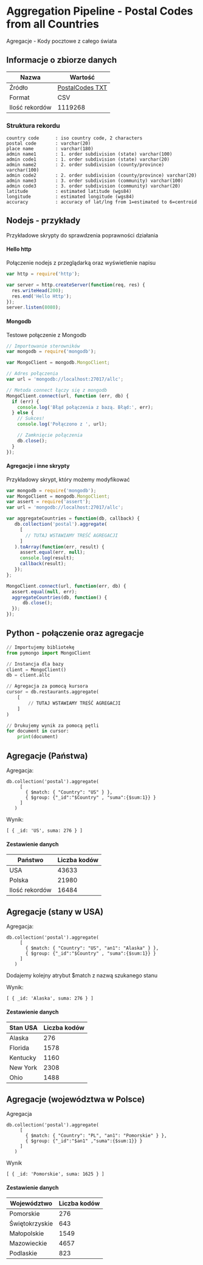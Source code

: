 # Aggregation Pipeline - Postal Codes from all Countries
Agregacje - Kody pocztowe z całego świata

## Informacje o zbiorze danych

| Nazwa         | Wartość       |
| ------------- | ------------- |
| Źródło        | [PostalCodes TXT](http://www.geonames.org/postal-codes/) |
| Format      | CSV      |
| Ilość rekordów | 1119268      |

### Struktura rekordu

```
country code      : iso country code, 2 characters
postal code       : varchar(20)
place name        : varchar(180)
admin name1       : 1. order subdivision (state) varchar(100)
admin code1       : 1. order subdivision (state) varchar(20)
admin name2       : 2. order subdivision (county/province) varchar(100)
admin code2       : 2. order subdivision (county/province) varchar(20)
admin name3       : 3. order subdivision (community) varchar(100)
admin code3       : 3. order subdivision (community) varchar(20)
latitude          : estimated latitude (wgs84)
longitude         : estimated longitude (wgs84)
accuracy          : accuracy of lat/lng from 1=estimated to 6=centroid
```


## Nodejs - przykłady
Przykładowe skrypty do sprawdzenia poprawności działania


#### Hello http
Połączenie nodejs z przeglądarką oraz wyświetlenie napisu
```javascript
var http = require('http');

var server = http.createServer(function(req, res) {
  res.writeHead(200);
  res.end('Hello Http');
});
server.listen(8080);
```

#### Mongodb
Testowe połączenie z Mongodb
```javascript
// Importowanie sterowników
var mongodb = require('mongodb');

var MongoClient = mongodb.MongoClient;

// Adres połączenia
var url = 'mongodb://localhost:27017/allc';

// Metoda connect łączy się z mongodb
MongoClient.connect(url, function (err, db) {
  if (err) {
    console.log('Błąd połączenia z bazą. Błąd:', err);
  } else {
    // Sukces!
    console.log('Połączono z ', url);

    // Zamknięcie połączenia
    db.close();
  }
});
```

#### Agregacje i inne skrypty
Przykładowy skrypt, który możemy modyfikować
```javascript
var mongodb = require('mongodb');
var MongoClient = mongodb.MongoClient;
var assert = require('assert');
var url = 'mongodb://localhost:27017/allc';

var aggregateCountries = function(db, callback) {
   db.collection('postal').aggregate(
     [
       // TUTAJ WSTAWIAMY TREŚĆ AGREGACJI
     ]
   ).toArray(function(err, result) {
     assert.equal(err, null);
     console.log(result);
     callback(result);
   });
};

MongoClient.connect(url, function(err, db) {
  assert.equal(null, err);
  aggregateCountries(db, function() {
      db.close();
  });
});
```

## Python - połączenie oraz agregacje

```python
// Importujemy bibliotekę
from pymongo import MongoClient

// Instancja dla bazy
client = MongoClient()
db = client.allc

// Agregacja za pomocą kursora
cursor = db.restaurants.aggregate(
    [
        // TUTAJ WSTAWIAMY TREŚĆ AGREGACJI
    ]
)

// Drukujemy wynik za pomocą pętli
for document in cursor:
    print(document)
```

## Agregacje (Państwa)

Agregacja:
```
db.collection('postal').aggregate(
     [
       { $match: { "Country": "US" } },
       { $group: {"_id":"$Country" , "suma":{$sum:1}} }
     ]
   )
```

Wynik:
```
[ { _id: 'US', suma: 276 } ]
```

#### Zestawienie danych

| Państwo         | Liczba kodów       |
| ------------- | ------------- |
| USA        | 43633 |
| Polska      | 21980      |
| Ilość rekordów | 16484      |


## Agregacje (stany w USA)

Agregacja:
```
db.collection('postal').aggregate(
     [
       { $match: { "Country": "US", "an1": "Alaska" } },
       { $group: {"_id":"$Country" , "suma":{$sum:1}} }
     ]
   )
```

Dodajemy kolejny atrybut $match z nazwą szukanego stanu

Wynik:
```
[ { _id: 'Alaska', suma: 276 } ]
```

#### Zestawienie danych

| Stan USA         | Liczba kodów       |
| ------------- | ------------- |
| Alaska        | 276 |
| Florida      | 1578      |
| Kentucky | 1160      |
| New York | 2308      |
| Ohio | 1488      |

## Agregacje (województwa w Polsce)

Agregacja
```
db.collection('postal').aggregate(
     [
       { $match: { "Country": "PL", "an1": "Pomorskie" } },
       { $group: {"_id":"$an1" ,"suma":{$sum:1}} }
     ]
   )
```

Wynik
```
[ { _id: 'Pomorskie', suma: 1625 } ]
```

#### Zestawienie danych

| Województwo        | Liczba kodów       |
| ------------- | ------------- |
| Pomorskie        | 276 |
| Świętokrzyskie      | 643      |
| Małopolskie | 1549      |
| Mazowieckie | 4657      |
| Podlaskie | 823      |